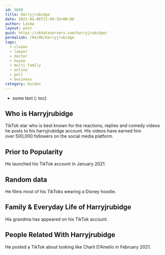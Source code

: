 ```yaml
---
id: 5848
title: Harryjrubidge
date: 2021-04-06T21:49:33+00:00
author: Laima
layout: post
guid: https://ukdataservers.com/harryjrubidge/
permalink: /04/06/harryjrubidge
tags:
  - claims
  - lawyer
  - doctor
  - house
  - multi family
  - online
  - poll
  - business
category: Guides
---
```


* some text
{: toc}


## Who is Harryjrubidge
                  
                  
                  
TikTok star who is best known for the reactions, replies and comedy videos he posts to his harryjrubidge account. His videos have earned him over 500,000 followers on the social media platform.
                  
              
            
              
            
                
                
                
## Prior to Popularity
                  
                  
                  
He launched his TikTok account in January 2021. 
                  
              
            
              
            
                
                
                
## Random data
                  
                  
                  
He films most of his TikToks wearing a Disney hoodie. 
                  
              
            
              
            
                
                
                
## Family & Everyday Life of Harryjrubidge
                  
                  
                  
His grandma has appeared on his TikTok account. 
                  
              
            
              
            
                
                
                
## People Related With Harryjrubidge
                  
                  
                  
He posted a TikTok about looking like Charli D&#8217;Amelio in February 2021. 
                  
              
            
              
            
                
              
            
              
              
            
            
              
            
          
          
          